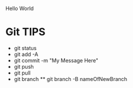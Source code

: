 Hello World

# Git TIPS
* git status
* git add -A
* git commit -m "My Message Here"
* git push
* git pull
* git branch
** git branch -B nameOfNewBranch
